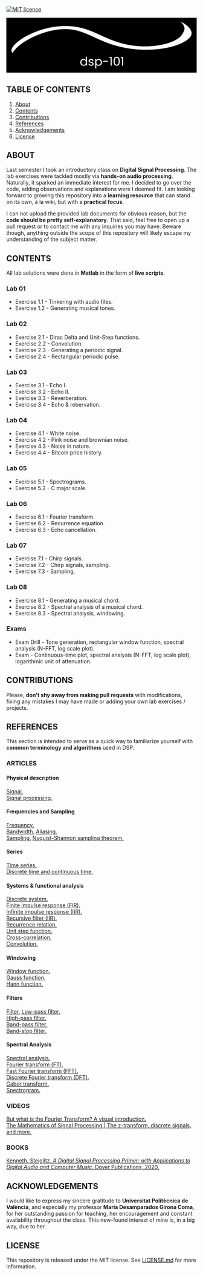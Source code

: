 [![MIT license](http://img.shields.io/badge/license-MIT-brightgreen.svg)](http://opensource.org/licenses/MIT)

![Project_Logo](/img/dsp_banner.png)

## TABLE OF CONTENTS
1.  [About](#about)
2.  [Contents](#contents)
3.  [Contributions](#contributions)
4.  [References](#references)
5.  [Acknowledgements](#acknowledgements)
6.  [License](#license)

## ABOUT
Last semester I took an introductory class on **Digital Signal Processing**. The lab exercises were tackled mostly via **hands-on audio processing**. Naturally, it sparked an immediate interest for me. I decided to go over the code, adding observations and explanations were I deemed fit. I am looking forward to growing this repository into a **learning resource** that can stand on its own, à la wiki, but with a **practical focus**.

I can not upload the provided lab documents for obvious reason, but the **code should be pretty self-explanatory**. That said, feel free to open up a pull request or to contact me with any inquiries you may have. Beware though, anything outside the scope of this repository will likely escape my understanding of the subject matter.

## CONTENTS
All lab solutions were done in **Matlab** in the form of **live scripts**.

### Lab 01
*   Exercise 1.1 - Tinkering with audio files.
*   Exercise 1.2 - Generating musical tones.

### Lab 02
*   Exercise 2.1 - Dirac Delta and Unit-Step functions.
*   Exercise 2.2 - Convolution.
*   Exercise 2.3 - Generating a periodic signal.
*   Exercise 2.4 - Rectangular periodic pulse.

### Lab 03
*   Exercise 3.1 - Echo I.
*   Exercise 3.2 - Echo II.
*   Exercise 3.3 - Reverberation.
*   Exercise 3.4 - Echo & rebervation.

### Lab 04
*   Exercise 4.1 - White noise.
*   Exercise 4.2 - Pink noise and brownian noise.
*   Exercise 4.3 - Noise in nature.
*   Exercise 4.4 - Bitcoin price history.

### Lab 05
*   Exercise 5.1 - Spectrograms.
*   Exercise 5.2 - C major scale.

### Lab 06
*   Exercise 6.1 - Fourier transform.
*   Exercise 6.2 - Recurrence equation.
*   Exercise 6.3 - Echo cancellation.

### Lab 07
*   Exercise 7.1 - Chirp signals.
*   Exercise 7.2 - Chirp signals, sampling.
*   Exercise 7.3 - Sampling.

### Lab 08
*   Exercise 8.1 - Generating a musical chord.
*   Exercise 8.2 - Spectral analysis of a musical chord.
*   Exercise 8.3 - Spectral analysis, windowing.
   
### Exams
*   Exam Drill - Tone generation, rectangular window function, spectral analysis (N-FFT, log scale plot).
*   Exam - Continuous-time plot, spectral analysis (N-FFT, log scale plot), logarithmic unit of attenuation.

## CONTRIBUTIONS
Please, **don't shy away from making pull requests** with modifications, fixing any mistakes I may have made or adding your own lab exercises / projects.

## REFERENCES
This section is intended to serve as a quick way to familiarize yourself with **common terminology and algorithms** used in DSP.

### ARTICLES

#### Physical description
[Signal.](https://en.m.wikipedia.org/wiki/Signal)  
[Signal processing.](https://en.m.wikipedia.org/wiki/Signal_processing)  

#### Frequencies and Sampling
[Frequency.](https://en.m.wikipedia.org/wiki/Frequency)  
[Bandwidth.](https://en.m.wikipedia.org/wiki/Bandwidth_(signal_processing))  
[Aliasing.](https://en.m.wikipedia.org/wiki/Aliasing)  
[Sampling.](https://en.m.wikipedia.org/wiki/Sampling) 
[Nyquist-Shannon sampling theorem.](https://en.m.wikipedia.org/wiki/Nyquist%E2%80%93Shannon_sampling_theorem)  

#### Series
[Time series.](https://en.m.wikipedia.org/wiki/Time_series)  
[Discrete time and continuous time.](https://en.m.wikipedia.org/wiki/Discrete_time_and_continuous_time)  

#### Systems & functional analysis
[Discrete system.](https://en.m.wikipedia.org/wiki/Discrete_system)  
[Finite impulse response (FIR).](https://en.m.wikipedia.org/wiki/Finite_impulse_response)  
[Infinite impulse response (IIR).](https://en.m.wikipedia.org/wiki/Infinite_impulse_response)  
[Recursive filter (IIR).](https://en.m.wikipedia.org/wiki/Recursive_filter)  
[Recurrence relation.](https://en.m.wikipedia.org/wiki/Recurrence_relation)  
[Unit step function.](https://en.m.wikipedia.org/wiki/Heaviside_step_function)  
[Cross-correlation.](https://en.m.wikipedia.org/wiki/Cross-correlation)  
[Convolution.](https://en.m.wikipedia.org/wiki/Convolution)  

#### Windowing
[Window function.](https://en.m.wikipedia.org/wiki/Window_function)  
[Gauss function.](https://en.m.wikipedia.org/wiki/Gaussian_function)  
[Hann function.](https://en.m.wikipedia.org/wiki/Hann_function)  

#### Filters
[Filter.](https://en.m.wikipedia.org/wiki/Filter_(signal_processing))  
[Low-pass filter.](https://en.m.wikipedia.org/wiki/Low-pass_filter)  
[High-pass filter.](https://en.m.wikipedia.org/wiki/High-pass_filter)  
[Band-pass filter.](https://en.m.wikipedia.org/wiki/Band-pass_filter)  
[Band-stop filter.](https://en.m.wikipedia.org/wiki/Band-stop_filter)  

#### Spectral Analysis
[Spectral analysis.](https://en.m.wikipedia.org/wiki/Spectral_analysis)  
[Fourier transform (FT).](https://en.m.wikipedia.org/wiki/Fourier_transform)  
[Fast Fourier transform (FFT).](https://en.m.wikipedia.org/wiki/Fast_Fourier_transform)  
[Discrete Fourier transform (DFT).](https://en.m.wikipedia.org/wiki/Discrete_Fourier_transform)  
[Gabor transform.](https://en.m.wikipedia.org/wiki/Gabor_transform)  
[Spectrogram.](https://en.m.wikipedia.org/wiki/Spectrogram)  

### VIDEOS
[But what is the Fourier Transform? A visual introduction.](https://www.youtube.com/watch?v=spUNpyF58BY)  
[The Mathematics of Signal Processing | The z-transform, discrete signals, and more.](https://www.youtube.com/watch?v=hewTwm5P0Gg)  

### BOOKS
[Kenneth, Steiglitz. *A Digital Signal Processing Primer: with Applications to Digital Audio and Computer Music*. Dover Publications, 2020.](https://www.amazon.com/Digital-Signal-Processing-Primer-Applications/dp/0486845834/ref=sr_1_1?dchild=1&keywords=digital+signal+processing+audio+applications&qid=1626777797&s=books&sr=1-1)  

## ACKNOWLEDGEMENTS
I would like to express my sincere gratitude to **Universitat Politècnica de València**, and especially my professor **María Desamparados Girona Coma**, for her outstanding passion for teaching, her encouragement and constant availability throughout the class. This new-found interest of mine is, in a big way, due to her.  

## LICENSE
This repository is released under the MIT license. See [LICENSE.md](LICENSE.md) for more information.
